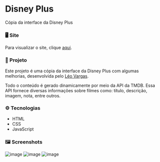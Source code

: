 # Disney Plus
Cópia da interface da Disney Plus

### 🖥️ Site
Para visualizar o site, clique <a href="https://henriquecontini.github.io/disney-plus/">aqui</a>.

### 🏅 Projeto
Este projeto é uma cópia da interface da Disney Plus com algumas melhorias, desenvolvida pelo <a href="https://github.com/leovargasdev/disney-plus">Léo Vargas</a>.

Todo o conteúdo é gerado dinamicamente por meio da API da TMDB. Essa API fornece diversas informações sobre filmes como: título, descrição, imagem, nota, entre outros.

### ⚙️ Tecnologias
- HTML
- CSS
- JavaScript

### 🖼️ Screenshots
![image](https://user-images.githubusercontent.com/81761545/182727273-a4620097-8f3d-42c7-bc27-db52516cff9d.png)
![image](https://user-images.githubusercontent.com/81761545/182727385-2e05a078-e63b-4b4d-b727-25cb00a1b025.png)
![image](https://user-images.githubusercontent.com/81761545/182909904-21fb695d-200e-45dd-8c57-8ffc23a6c619.png)

